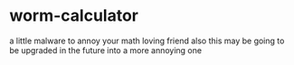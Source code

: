 # worm-calculator
a little malware to annoy your math loving friend 
also this may be going to be upgraded in the future into a more annoying one 
